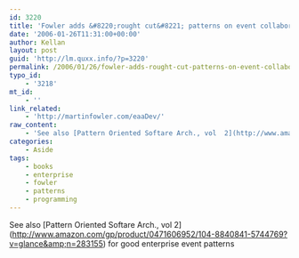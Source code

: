 ```yaml
---
id: 3220
title: 'Fowler adds &#8220;rought cut&#8221; patterns on event collaboration and accounting to PoEAA'
date: '2006-01-26T11:31:00+00:00'
author: Kellan
layout: post
guid: 'http://lm.quxx.info/?p=3220'
permalink: /2006/01/26/fowler-adds-rought-cut-patterns-on-event-collaboration-and-accounting-to-poeaa/
typo_id:
    - '3218'
mt_id:
    - ''
link_related:
    - 'http://martinfowler.com/eaaDev/'
raw_content:
    - 'See also [Pattern Oriented Softare Arch., vol  2](http://www.amazon.com/gp/product/0471606952/104-8840841-5744769?v=glance&n=283155) for good enterprise event patterns'
categories:
    - Aside
tags:
    - books
    - enterprise
    - fowler
    - patterns
    - programming
---
```


See also \[Pattern Oriented Softare Arch., vol 2\](http://www.amazon.com/gp/product/0471606952/104-8840841-5744769?v=glance&amp;n=283155) for good enterprise event patterns